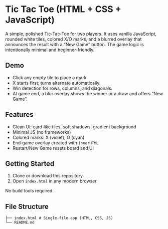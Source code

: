 # Tic Tac Toe (HTML + CSS + JavaScript)

A simple, polished Tic‑Tac‑Toe for two players. It uses vanilla JavaScript, rounded white tiles, colored X/O marks, and a blurred overlay that announces the result with a “New Game” button. The game logic is intentionally minimal and beginner‑friendly.

## Demo
- Click any empty tile to place a mark.
- X starts first; turns alternate automatically.
- Win detection for rows, columns, and diagonals.
- At game end, a blur overlay shows the winner or a draw and offers “New Game”.

## Features
- Clean UI: card‑like tiles, soft shadows, gradient background
- Minimal JS (no frameworks)
- Colored marks: X (violet), O (cyan)
- End‑game overlay created with `innerHTML`
- Restart/New Game resets board and UI

## Getting Started
1. Clone or download this repository.
2. Open `index.html` in any modern browser.

No build tools required.

## File Structure
```
├── index.html # Single‑file app (HTML, CSS, JS)
└── README.md
```
